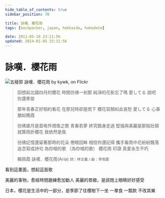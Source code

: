 ```yaml
---
hide_table_of_contents: true
sidebar_position: 70

title: 詠嘆．櫻花雨
tags: [backpacker, japan, hokkaido, hakodate]

date: 2011-05-10 23:11:56
updated: 2014-01-05 23:11:56
---
```


詠嘆．櫻花雨
==========

![五稜郭 詠嘆．櫻花雨 by kywk, on Flickr](http://farm9.staticflickr.com/8160/7291939084_8ea9e6b2a2.jpg)

> 回想起北國四月的櫻花
> 時間彷彿一剎那
> 純淨的花影忘了嗎 愛してる
> 說吧 你還牽掛
> 
> 那年青春正好相約看花
> 在那兒時卻是雨下
> 櫻花容顏如此哀愁 愛してる
> 心事 猶如晚霞
> 
> 彷彿歲月是首格外惆悵之歌
> 青春若夢 終究錯身走過
> 堅強與美麗是那般壯碩
> 就算雨折櫻花 我依然是我
> 
> 彷彿記憶還留著那時的花朵
> 倦眼回眸 相信你還記得
> 攜手看雨中花紛紛飄落
> 追念寫成詩句 為你唱的歌 （為你唱的歌）
> 櫻花雨 印證 真愛永生不朽
>
> 賴佩霞 詠嘆．櫻花雨(Aria)
> <small>詞：林文義 / 曲：李雨寰</small>

看到這畫面，想起這首歌

美麗的事物，愈經時間磨練愈加動人
美麗的景緻，是該閉上眼睛好好感受

日本，櫻花是生活中的一部分，是季節了往櫻樹下一坐
一單食 一瓢飲 不改其樂 
